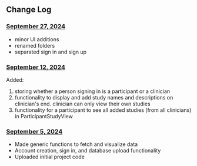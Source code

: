 ## Change Log

### [September 27, 2024](https://github.com/Stanford-Health/wearipedia-apple/commit/cd259bd28cd71a2aae39352bc48b77ae8e3e9c17)
- minor UI additions
- renamed folders
- separated sign in and sign up

### [September 12, 2024](https://github.com/Stanford-Health/wearipedia-apple/commit/7776787437f6d9e09758eceb556af6149ee08f3e)

Added: 
1) storing whether a person signing in is a participant or a clinician
2) functionality to display and add study names and descriptions on clinician's end. clinician can only view their own studies
3) functionality for a participant to see all added studies (from all clinicians) in ParticipantStudyView

### [September 5, 2024](https://github.com/Stanford-Health/wearipedia-apple/commit/3e6c1315f538f8e70679e9c60b62bf1d27df6d65)

- Made generic functions to fetch and visualize data
- Account creation, sign in, and database upload functionality
- Uploaded initial project code
